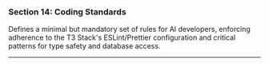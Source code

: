 ### **Section 14: Coding Standards**

Defines a minimal but mandatory set of rules for AI developers, enforcing adherence to the T3 Stack's ESLint/Prettier configuration and critical patterns for type safety and database access.

***
